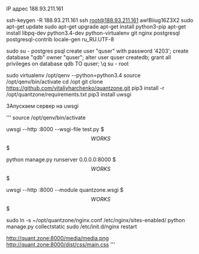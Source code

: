 IP адрес	188.93.211.161

ssh-keygen -R 188.93.211.161
ssh root@188.93.211.161
aw!Biiug16Z3X2
sudo apt-get update
sudo apt-get upgrade
apt-get install python3-pip
apt-get install libpq-dev python3.4-dev python-virtualenv git nginx postgresql postgresql-contrib
locale-gen ru_RU.UTF-8

sudo su - postgres
psql
create user "quser" with password '4203';
create database "qdb" owner "quser";
alter user quser createdb;
grant all privileges on database qdb TO quser;
\q
su - root

sudo virtualenv /opt/qenv --python=python3.4
source /opt/qenv/bin/activate
cd /opt
git clone https://github.com/vitaliyharchenko/quantzone.git
pip3 install -r /opt/quantzone/requirements.txt
pip3 install uwsgi

ЗАпускаем сервер на uwsgi

'''
source /opt/qenv/bin/activate

uwsgi --http :8000 --wsgi-file test.py
$$$WORKS$$$

python manage.py runserver 0.0.0.0:8000
$$$WORKS$$$

uwsgi --http :8000 --module quantzone.wsgi
$$$WORKS$$$

sudo ln -s ~/opt/quantzone/nginx.conf /etc/nginx/sites-enabled/
python manage.py collectstatic
sudo /etc/init.d/nginx restart

http://quant.zone:8000/media/media.png
http://quant.zone:8000/dist/css/main.css
'''